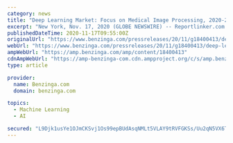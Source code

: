 ```yaml
---
category: news
title: "Deep Learning Market: Focus on Medical Image Processing, 2020-2030"
excerpt: "New York, Nov. 17, 2020 (GLOBE NEWSWIRE) -- Reportlinker.com announces the release of the report \"Deep Learning Market: Focus on Medical Image Processing, 2020-2030\" - https://www.reportlinker.com ..."
publishedDateTime: 2020-11-17T09:55:00Z
originalUrl: "https://www.benzinga.com/pressreleases/20/11/g18400413/deep-learning-market-focus-on-medical-image-processing-2020-2030"
webUrl: "https://www.benzinga.com/pressreleases/20/11/g18400413/deep-learning-market-focus-on-medical-image-processing-2020-2030"
ampWebUrl: "https://amp.benzinga.com/amp/content/18400413"
cdnAmpWebUrl: "https://amp-benzinga-com.cdn.ampproject.org/c/s/amp.benzinga.com/amp/content/18400413"
type: article

provider:
  name: Benzinga.com
  domain: benzinga.com

topics:
  - Machine Learning
  - AI

secured: "L9Djk1usYe1OJmCKSvj1Os99epBUdAsqNMLt5VLAY9tRVFGKSs/Uu2qN5VX6TB8GSHOR0ZYhkftFec62Y4J107MY586VP7y7tR3M2HKscmanUWVHkoQ2QVmj/6wIdLYD4vfGAVWJQSvosK0eOc1YsB63WWR0FEEUIWcjVylmfqTmVqhQ0Ayn3gIg9S0FGDILGbkOIwLYFX9102e/KE2mNSF1juTMHiY0hc22cQpdMk9osKLtCnXSZGy6IxvSRll1EeajqJu0tkxj+qL1S+qRdDxARz9B7yPDZtllY0euKMcoOqWbw8B6QldRoeSEHI/PzKykjP2/nhtsB7sitzDtUCvdMHWpiDxQ7Jz1IdaKRa4=;pUG3GM5vPtJZV/BtlpJZZQ=="
---
```


